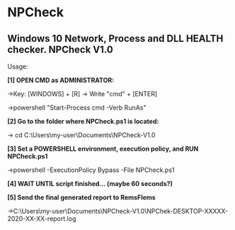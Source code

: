 # NPCheck
Windows 10 Network, Process and DLL HEALTH checker.
NPCheck V1.0
-----
Usage:

**[1] OPEN CMD as ADMINISTRATOR:**

->Key: [WINDOWS] + [R] -> Write "cmd" + [ENTER]

->powershell "Start-Process cmd -Verb RunAs"


**[2] Go to the folder where NPCheck.ps1 is located:**

-> cd C:\Users\my-user\Documents\NPCheck-V1.0

**[3] Set a POWERSHELL environment, execution policy, and RUN NPCheck.ps1**

->powershell -ExecutionPolicy Bypass -File NPCheck.ps1


**[4] WAIT UNTIL script finished... (maybe 60 seconds?)**


**[5] Send the final generated report to RemsFlems**

->C:\Users\my-user\Documents\NPCheck-V1.0\NPChek-DESKTOP-XXXXX-2020-XX-XX-report.log
